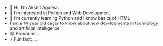 - 👋 Hi, I’m Akshit Agarwal
- 👀 I’m interested in Python and Web Development 
- 🌱 I’m currently learning Python and I know basics of HTML
- I am a 14 year old eager to know about new developments in technology and artificial intelligence 
- 😄 Pronouns: ...
- ⚡ Fun fact: ...

<!---
AkshitAgarwal05/AkshitAgarwal is a ✨ special ✨ repository because its `README.md` (this file) appears on your GitHub profile.
You can click the Preview link to take a look at your changes.
--->
